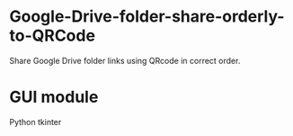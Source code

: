 # Google-Drive-folder-share-orderly-to-QRCode
Share Google Drive folder links using QRcode in correct order.

# GUI module
Python tkinter

